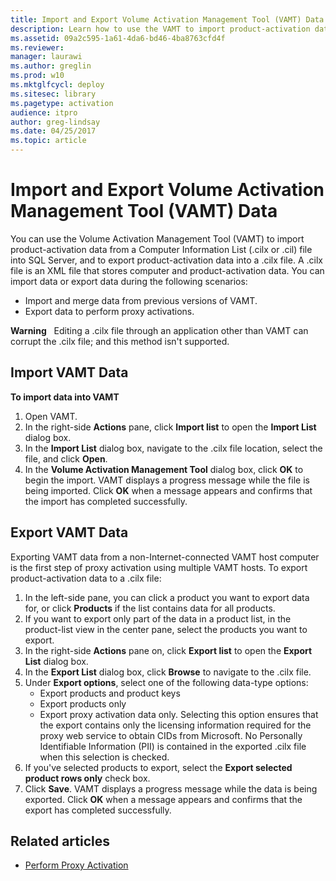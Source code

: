 ```yaml
---
title: Import and Export Volume Activation Management Tool (VAMT) Data (Windows 10)
description: Learn how to use the VAMT to import product-activation data from a .cilx or .cil file into SQL Server.
ms.assetid: 09a2c595-1a61-4da6-bd46-4ba8763cfd4f
ms.reviewer: 
manager: laurawi
ms.author: greglin
ms.prod: w10
ms.mktglfcycl: deploy
ms.sitesec: library
ms.pagetype: activation
audience: itpro
author: greg-lindsay
ms.date: 04/25/2017
ms.topic: article
---
```


# Import and Export Volume Activation Management Tool (VAMT) Data

You can use the Volume Activation Management Tool (VAMT) to import product-activation data from a Computer Information List (.cilx or .cil) file into SQL Server, and to export product-activation data into a .cilx file. A .cilx file is an XML file that stores computer and product-activation data. 
You can import data or export data during the following scenarios:
-   Import and merge data from previous versions of VAMT.
-   Export data to perform proxy activations.

**Warning**  
Editing a .cilx file through an application other than VAMT can corrupt the .cilx file; and this method isn't supported.

## Import VAMT Data

**To import data into VAMT**
1.  Open VAMT.
2.  In the right-side **Actions** pane, click **Import list** to open the **Import List** dialog box.
3.  In the **Import List** dialog box, navigate to the .cilx file location, select the file, and click **Open**.
4.  In the **Volume Activation Management Tool** dialog box, click **OK** to begin the import. VAMT displays a progress message while the file is being imported. Click **OK** when a message appears and confirms that the import has completed successfully.

## Export VAMT Data

Exporting VAMT data from a non-Internet-connected VAMT host computer is the first step of proxy activation using multiple VAMT hosts. To export product-activation data to a .cilx file:
1.  In the left-side pane, you can click a product you want to export data for, or click **Products** if the list contains data for all products.
2.  If you want to export only part of the data in a product list, in the product-list view in the center pane, select the products you want to export.
3.  In the right-side **Actions** pane on, click **Export list** to open the **Export List** dialog box.
4.  In the **Export List** dialog box, click **Browse** to navigate to the .cilx file.
5.  Under **Export options**, select one of the following data-type options:
    -   Export products and product keys
    -   Export products only
    -   Export proxy activation data only. Selecting this option ensures that the export contains only the licensing information required for the proxy web service to obtain CIDs from Microsoft. No Personally Identifiable Information (PII) is contained in the exported .cilx file when this selection is checked.
6.  If you've selected products to export, select the **Export selected product rows only** check box.
7.  Click **Save**. VAMT displays a progress message while the data is being exported. Click **OK** when a message appears and confirms that the export has completed successfully.

## Related articles

- [Perform Proxy Activation](proxy-activation-vamt.md)
